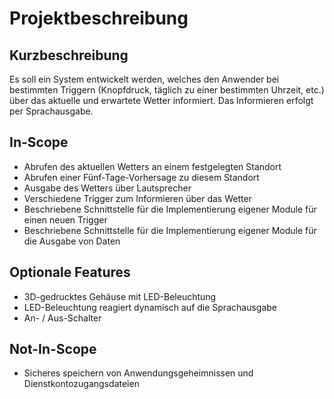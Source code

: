 # Projektbeschreibung

## Kurzbeschreibung

Es soll ein System entwickelt werden, welches den Anwender bei bestimmten Triggern (Knopfdruck, täglich zu einer bestimmten Uhrzeit, etc.) über das aktuelle und erwartete Wetter informiert. Das Informieren erfolgt per Sprachausgabe.

## In-Scope

* Abrufen des aktuellen Wetters an einem festgelegten Standort
* Abrufen einer Fünf-Tage-Vorhersage zu diesem Standort
* Ausgabe des Wetters über Lautsprecher
* Verschiedene Trigger zum Informieren über das Wetter
* Beschriebene Schnittstelle für die Implementierung eigener Module für einen neuen Trigger
* Beschriebene Schnittstelle für die Implementierung eigener Module für die Ausgabe von Daten

## Optionale Features

* 3D-gedrucktes Gehäuse mit LED-Beleuchtung
* LED-Beleuchtung reagiert dynamisch auf die Sprachausgabe
* An- / Aus-Schalter

## Not-In-Scope

* Sicheres speichern von Anwendungsgeheimnissen und Dienstkontozugangsdateien
